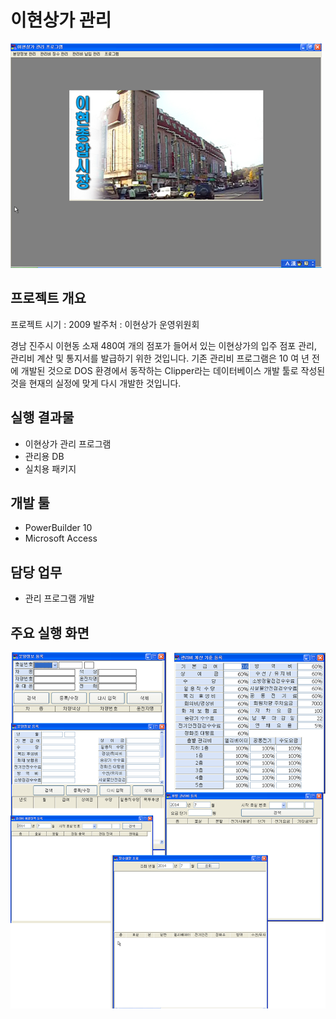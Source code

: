 # 이현상가 관리

![프로그램 실행화면](/images/li.png)

## 프로젝트 개요

프로젝트 시기 : 2009
발주처 : 이현상가 운영위원회

경남 진주시 이현동 소재 480여 개의 점포가 들어서 있는 이현상가의 입주 점포 관리, 관리비 계산 및 통지서를 발급하기 위한 것입니다. 기존 관리비 프로그램은 10 여 년 전에 개발된 것으로 DOS 환경에서 동작하는 Clipper라는 데이터베이스 개발 툴로 작성된 것을 현재의 실정에 맞게 다시 개발한 것입니다.

## 실행 결과물
* 이현상가 관리 프로그램
* 관리용 DB
* 실치용 패키지

## 개발 툴
* PowerBuilder 10
* Microsoft Access

## 담당 업무
* 관리 프로그램 개발

## 주요 실행 화면
![실행화면](/images/li2.png)